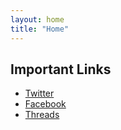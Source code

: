 ```yaml
---
layout: home
title: "Home"
---
```


<h2>Important Links</h2>
<ul>
  <li><a href="https://x.com/KelexBawz" target="_blank">Twitter</a></li>
  <li><a href="https://www.facebook.com/profile.php?id=100076294920588" target="_blank">Facebook</a></li>
  <li><a href="https://www.threads.net/@kelexseo" target="_blank">Threads</a></li>
</ul>

